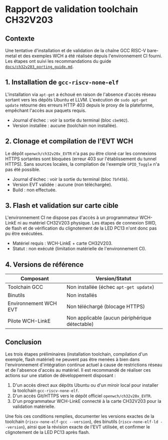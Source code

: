 # Rapport de validation toolchain CH32V203

## Contexte

Une tentative d'installation et de validation de la chaîne GCC RISC-V bare-metal et des exemples WCH a été réalisée depuis l'environnement CI fourni. Les étapes ont suivi les recommandations du guide [`docs/ch32v203_porting_guide.md`](ch32v203_porting_guide.md).

## 1. Installation de `gcc-riscv-none-elf`

L'installation via `apt-get` a échoué en raison de l'absence d'accès réseau sortant vers les dépôts Ubuntu et LLVM. L'exécution de `sudo apt-get update` retourne des erreurs HTTP 403 depuis le proxy de la plateforme, empêchant l'accès aux paquets requis.

- Journal d'échec : voir la sortie du terminal (bloc `cbe902`).
- Version installée : aucune (toolchain non installée).

## 2. Clonage et compilation de l'EVT WCH

Le dépôt `openwch/ch32v20x_EVTR` n'a pas pu être cloné car les connexions HTTPS sortantes sont bloquées (erreur 403 sur l'établissement du tunnel HTTPS). Sans sources locales, la compilation de l'exemple `GPIO_Toggle` n'a pas été possible.

- Journal d'échec : voir la sortie du terminal (bloc `7bf45b`).
- Version EVT validée : aucune (non téléchargée).
- Build : non effectuée.

## 3. Flash et validation sur carte cible

L'environnement CI ne dispose pas d'accès à un programmateur WCH-LinkE ni au matériel CH32V203 physique. Les étapes de connexion SWD, de flash et de vérification du clignotement de la LED PC13 n'ont donc pas pu être exécutées.

- Matériel requis : WCH-LinkE + carte CH32V203.
- Statut : non exécuté (limitation matérielle de l'environnement CI).

## 4. Versions de référence

| Composant                | Version/Statut                                   |
|--------------------------|--------------------------------------------------|
| Toolchain GCC            | Non installée (échec `apt-get update`)          |
| Binutils                 | Non installés                                    |
| Environnement WCH EVT    | Non téléchargé (blocage HTTPS)                   |
| Pilote WCH-LinkE         | Non applicable (aucun périphérique détectable)   |

## Conclusion

Les trois étapes préliminaires (installation toolchain, compilation d'un exemple, flash matériel) ne peuvent pas être menées à bien dans l'environnement d'intégration continue actuel à cause de restrictions réseau et de l'absence d'accès au matériel. Il est recommandé de réaliser ces actions sur une station de développement disposant :

1. D'un accès direct aux dépôts Ubuntu ou d'un miroir local pour installer la toolchain `gcc-riscv-none-elf`.
2. D'un accès Git/HTTPS vers le dépôt officiel `openwch/ch32v20x_EVTR`.
3. D'un programmateur WCH-LinkE connecté à la carte CH32V203 pour la validation matérielle.

Une fois ces conditions remplies, documenter les versions exactes de la toolchain (`riscv-none-elf-gcc --version`), des binutils (`riscv-none-elf-ld --version`), ainsi que la révision exacte de l'EVT utilisée, et confirmer le clignotement de la LED PC13 après flash.
